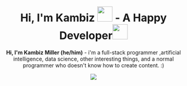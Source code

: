 <h1 align="center">Hi, I'm Kambiz <img src="https://media.tenor.com/oJ_fIavMTk8AAAAi/dm4uz3-foekoe.gif" height="40px"> - A Happy Developer<img src="https://media.tenor.com/GTOjnP3HjWoAAAAi/thumbs-up-animoji.gif" height="40px"></h2>

<p align='center'><b>Hi, I'm Kambiz Miller (he/him)</b> - i'm a full-stack programmer ,artificial intelligence, data science, other interesting things, and a normal programmer who doesn't know how to create content. :)</p>

<p align='center'>
	<img src="https://skillicons.dev/icons?i=html,css,js,python,go,cpp">
</p>